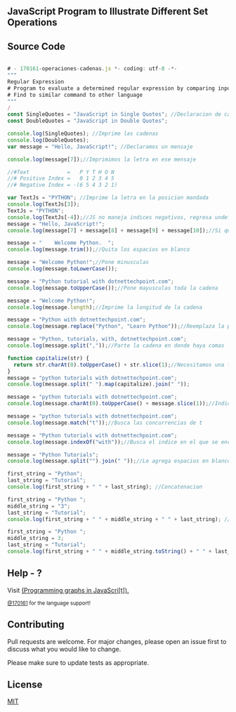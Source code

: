 ## JavaScript Program to Illustrate Different Set Operations

## Source Code

```JavaScript

# - 170161-operaciones-cadenas.js *- coding: utf-8 -*-
"""
Regular Expression
# Program to evaluate a determined regular expression by comparing input from user.
# Find to similar command to other language
"""
/
const SingleQuotes = "JavaScript in Single Quotes"; //Declaracion de cadenas con comillas sencillas o dobles
const DoubleQuotes = "JavaScript in Double Quotes";

console.log(SingleQuotes); //Imprime las cadenas
console.log(DoubleQuotes);
var message = "Hello, JavaScript!"; //Declaramos un mensaje

console.log(message[7]);//Imprimimos la letra en ese mensaje

//#Text            =   P Y T H O N
//# Positive Index =   0 1 2 3 4 5
//# Negative Index = -(6 5 4 3 2 1)

var TextJs = "PYTHON"; //Imprime la letra en la posicion mandada
console.log(TextJs[3]);
TextJs = "PYTHON";
console.log(TextJs[-4]);//JS no maneja indices negativos, regresa undefined
message = "Hello, JavaScript!";
console.log(message[7] + message[8] + message[9] + message[10]);//Si queremos imprimir un rango de caracteres hay que concaternarlos de manera manual

message = "    Welcome Python.  ";
console.log(message.trim());//Quita los espacios en blanco

message = "Welcome Python!";//Pone minusculas
console.log(message.toLowerCase());

message = "Python tutorial with dotnettechpoint.com";
console.log(message.toUpperCase());//Pone mayusculas toda la cadena

message = "Welcome Python!";
console.log(message.length);//Imprime la longitud de la cadena

message = "Python with dotnettechpoint.com";
console.log(message.replace("Python", "Learn Python"));//Reemplaza la palabra por una nueva

message = "Python, tutorials, with, dotnettechpoint.com";
console.log(message.split(","));//Parte la cadena en donde haya comas

function capitalize(str) {
  return str.charAt(0).toUpperCase() + str.slice(1);//Necesitamos una funcion para capitalizar la primera letra de cada cadena de caracteres
}
message = "python tutorials with dotnettechpoint.com";
console.log(message.split(" ").map(capitalize).join(" "));

message = "python tutorials with dotnettechpoint.com";
console.log(message.charAt(0).toUpperCase() + message.slice(1));//Indicamos la primera posicion para capitalizar, despues partimos la cadena a partir del caracter que se capitalizo y concatenamos

message = "python tutorials with dotnettechpoint.com";
console.log(message.match("t"));//Busca las concurrencias de t

message = "Python tutorials with dotnettechpoint.com";
console.log(message.indexOf("with"));//Busca el indice en el que se encuentra la palabra t

message = "Python Tutorials";
console.log(message.split("").join(" "));//Le agrega espacios en blanco a cada letra de la cadena

first_string = "Python";
last_string = "Tutorial";
console.log(first_string + " " + last_string); //Concatenacion

first_string = "Python ";
middle_string = "3";
last_string = "Tutorial";
console.log(first_string + " " + middle_string + " " + last_string); //Concatenacion con el 3 como string

first_string = "Python ";
middle_string = 3;
last_string = "Tutorial";
console.log(first_string + " " + middle_string.toString() + " " + last_string);//Concatenacion convirtiendo el 3 de numero a string

```

## Help - ?

Visit <a href="https://github.com/upslp-teoriacomputacional/170161/" target="\_blank"> (Programming graphs in JavaScri[t]).

<small>@170161<a href="https://github.com/170161" target="\_blank"></a> for the language support! </small>

## Contributing

Pull requests are welcome. For major changes, please open an issue first to discuss what you would like to change.

Please make sure to update tests as appropriate.

## License

[MIT](https://choosealicense.com/licenses/mit/)
